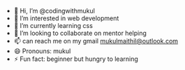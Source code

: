 - 👋 Hi, I’m @codingwithmukul
- 👀 I’m interested in web development 
- 🌱 I’m currently learning css
- 💞️ I’m looking to collaborate on mentor helping 
- 📫 can reach me on my gmail mukulmaithil@outlook.com
- 😄 Pronouns: mukul
- ⚡ Fun fact: beginner but hungry to learning 

<!---
codingwithmukul/codingwithmukul is a ✨ special ✨ repository because its `README.md` (this file) appears on your GitHub profile.
You can click the Preview link to take a look at your changes.
--->

